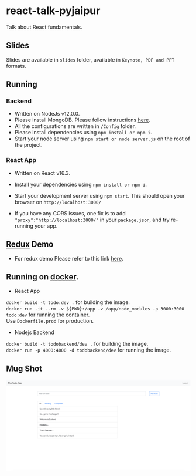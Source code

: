 # react-talk-pyjaipur

Talk about React fundamentals.

## Slides

Slides are available in `slides` folder, available in `Keynote, PDF and PPT` formats. 

## Running

### Backend

- Written on NodeJs v12.0.0. 
- Please install MongoDB. Please follow instructions [here](https://docs.mongodb.com/manual/installation/).
- All the configurations are written in `/Config` folder.
- Please install dependencies using `npm install or npm i`.
- Start your node server using `npm start or node server.js` on the root of the project.

### React App

- Written on React v16.3.
- Install your dependencies using `npm install or npm i`.
- Start your development server using `npm start`. This should open your browser on `http://localhost:3000/`

- If you have any CORS issues, one fix is to add `"proxy":"http://localhost:3000/"` in your `package.json`, and try re-running your app.

## [Redux](https://redux.js.org/) Demo

- For redux demo Please refer to this link [here](https://github.com/Jithinqw/redux-demo).

## Running on [docker](https://www.docker.com/).

- React App

`docker build -t todo:dev .` for building the image.<br/>
`docker run -it --rm -v ${PWD}:/app -v /app/node_modules -p 3000:3000 todo:dev` for running the container.<br/>
Use `Dockerfile.prod` for production.

- Nodejs Backend

`docker build -t todobackend/dev .` for building the image.<br/>
`docker run -p 4000:4000 -d todobackend/dev` for running the image.

## Mug Shot

![Image](https://github.com/Jithinqw/react-talk-pyjaipur/blob/master/Screenshot.png)